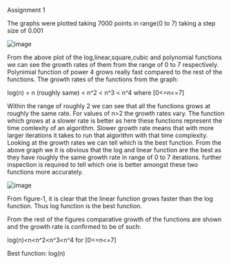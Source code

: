 Assignment 1

The graphs were plotted taking 7000 points in range(0 to 7) taking a step size of 0.001

![image](https://user-images.githubusercontent.com/55408525/120102886-e5bf1280-c16e-11eb-95a7-db4da38acfcf.png)


From the above plot of the log,linear,square,cubic and polynomial functions we can see the growth rates of them from the range of 0 to 7 respectively. Polynimial function of power 4 grows really fast compared to the rest of the functions. The growth rates of the functions from the graph:

log(n) = n (roughly same) < n^2 < n^3 < n^4 where [0<=n<=7]

Within the range of roughly 2 we can see that all the functions grows at roughly the same rate. For values of n>2 the growth rates vary.
The function which grows at a slower rate is better as here these functions represent the time comlexity of an algorithm. Slower growth rate means that with more larger iterations it takes to run that algorithm with that time complexity. Looking at the growth rates we can tell which is the best function.
From the above graph we it is obvious that the log and linear function are the best as they have roughly the same growth rate in range of 0 to 7 iterations. further inspection is required to tell which one is better amongst these two functions more accurately.


![image](https://user-images.githubusercontent.com/55408525/120103054-a0e7ab80-c16f-11eb-9dc6-8a998fb3c30c.png)

From figure-1, 
it is clear that the linear function grows faster than the log function. Thus log function is the best function.

From the rest of the figures comparative growth of the functions are shown and the growth rate is confirmed to be of such:

log(n)<n<n^2<n^3<n^4 for [0<=n<=7]

Best function: log(n)
